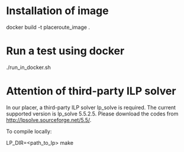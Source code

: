 # Installation of image 

docker build -t placeroute_image .

# Run a test using docker

./run_in_docker.sh

# Attention of third-party ILP solver
In our placer, a third-party ILP solver lp_solve is required. The current supported version is lp_solve 5.5.2.5.
Please download the codes from http://lpsolve.sourceforge.net/5.5/.

To compile locally:

   LP_DIR=<path_to_lp> make
